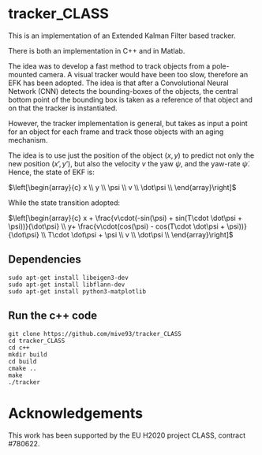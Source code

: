 # tracker_CLASS

  

This is an implementation of an Extended Kalman Filter based tracker.

There is both an implementation in C++ and in Matlab.

The idea was to develop a fast method to track objects from a pole-mounted camera. A visual tracker would have been too slow, therefore an EFK has been adopted. The idea is that after a Convolutional Neural Network (CNN) detects the bounding-boxes of the objects, the central bottom point of the bounding box is taken as a reference of that object and on that the tracker is instantiated.

However, the tracker implementation is general, but takes as input a point for an object for each frame and track those objects with an aging mechanism.

The idea is to use just the position of the object $(x,y)$ to predict not only the new position $(x’,y’)$, but also the velocity $v$ the yaw $\psi$, and the yaw-rate $\dot\psi$. Hence, the state of EKF is: 

  $\left[\begin{array}{c}
x \\
y \\
\psi \\
v \\
\dot\psi \\
\end{array}\right]$ 
  
While the state transition adopted: 

$\left[\begin{array}{c}
x + \frac{v\cdot(-sin(\psi) + sin(T\cdot \dot\psi + \psi))}{\dot\psi} \\
y+ \frac{v\cdot(cos(\psi) - cos(T\cdot \dot\psi + \psi))}{\dot\psi} \\
T\cdot \dot\psi + \psi \\
v \\
\dot\psi \\
\end{array}\right]$ 

## Dependencies 

```
sudo apt-get install libeigen3-dev
sudo apt-get install libflann-dev
sudo apt-get install python3-matplotlib
```

## Run the c++ code
```
git clone https://github.com/mive93/tracker_CLASS
cd tracker_CLASS
cd c++
mkdir build
cd build
cmake ..
make
./tracker
```
  

<!-- Acknowledgements -->

# Acknowledgements
 

This work has been supported by the EU H2020 project CLASS, contract #780622.